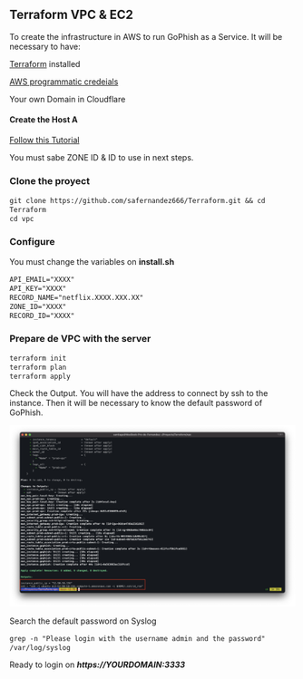 ## Terraform VPC & EC2 

To create the infrastructure in AWS to run GoPhish as a Service. It will be necessary to have:

[Terraform](https://learn.hashicorp.com/tutorials/terraform/install-cli) installed

[AWS programmatic credeials](https://docs.aws.amazon.com/general/latest/gr/aws-sec-cred-types.html)

Your own Domain in Cloudflare

#### Create the Host A 

[Follow this Tutorial](https://www.tech-otaku.com/web-development/using-cloudflare-api-manage-dns-records/#413)

You must sabe ZONE ID & ID to use in next steps.

### Clone the proyect
````
git clone https://github.com/safernandez666/Terraform.git && cd Terraform
cd vpc

````
### Configure 

You must change the variables on **install.sh** 

```
API_EMAIL="XXXX"
API_KEY="XXXX"
RECORD_NAME="netflix.XXXX.XXX.XX"
ZONE_ID="XXXX"
RECORD_ID="XXXX"

```

### Prepare de VPC with the server
````
terraform init
terraform plan
terraform apply 

````

Check the Output. You will have the address to connect by ssh to the instance. Then it will be necessary to know the default password of GoPhish.

<p align="center">
<img src="screenshots/output.png" width="800" >
</p>

Search the default password on Syslog

```
grep -n "Please login with the username admin and the password" /var/log/syslog
```

Ready to login on ***https://YOURDOMAIN:3333***